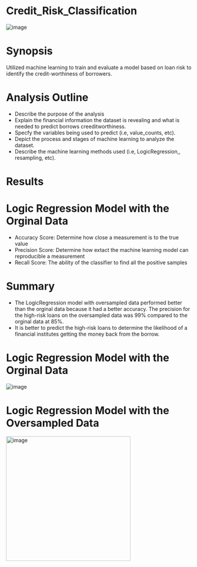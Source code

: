 # Credit_Risk_Classification
![image](https://github.com/diego-lazaro/credit_risk_classification/assets/115186079/8b42b0a3-4a55-48fa-977a-54797cfedee1)


# Synopsis
Utilized machine learning to train and evaluate a model based on loan risk to identify the credit-worthiness of borrowers. 


# Analysis Outline
* Describe the purpose of the analysis
* Explain the financial information the dataset is revealing and what is needed to predict borrows creeditworthiness.
* Specfy the variables being used to predict (i.e, value_counts, etc).
* Depict the process and stages of machine learning to analyze the dataset.
* Describe the machine learning methods used (i.e, LogicRegression,, resampling, etc).
 
 
 # Results
 # Logic Regression Model with the Orginal Data
 * Accuracy Score: Determine how close a measurement is to the true value
 * Precision Score: Determine how extact the machine learning model can reproducible a measurement
 * Recall Score: The ability of the classifier to find all the positive samples
 
 # Summary
* The LogicRegression model with oversampled data performed better than the orginal data because it had a better accuracy. The precision for the high-risk loans on the oversampled data was 99% compared to the orginal data at 85%.
* It is better to predict the high-risk loans to determine the likelihood of a financial institutes getting the money back from the borrow.
 
# Logic Regression Model with the Orginal Data

![image](https://user-images.githubusercontent.com/115186079/236994584-95c28582-7b4e-499f-8e79-2667ad625562.png)

# Logic Regression Model with the Oversampled Data

<img width="338" alt="image" src="https://user-images.githubusercontent.com/115186079/236994734-1792b499-0463-41d1-b9b6-6b3129ea948d.png">



